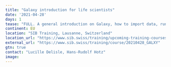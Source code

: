 ```yaml
---
title: "Galaxy introduction for life scientists"
date: '2021-04-28'
days: 1
tease: "FULL. A general introduction on Galaxy, how to import data, run tools, and share analyses. Participants will run a whole NGS analysis using an ATAC-seq dataset as an example."
continent: EU
location: "SIB Training, Lausanne, Switzerland"
location_url: "https://www.sib.swiss/training/upcoming-training-courses"
external_url: "https://www.sib.swiss/training/course/20210428_GALXY"
gtn: true
contact: "Lucille Delisle, Hans-Rudolf Hotz"
image: 
---
```

